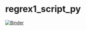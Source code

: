 # regrex1_script_py

[![Binder](https://mybinder.org/badge_logo.svg)](https://mybinder.org/v2/gh/bdeng360/regrex1_script_py/HEAD)
